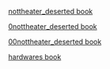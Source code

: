 
[nottheater_deserted book](https://github.com/7900ms/nottheater_deserted/tree/master/book)

[0nottheater_deserted book](https://github.com/7900ms/0nottheater_deserted/tree/master/book)

[00nottheater_deserted book](https://github.com/7900ms/00nottheater_deserted/tree/master/book)

[hardwares book](https://github.com/7900ms/hardwares/tree/master/book)


